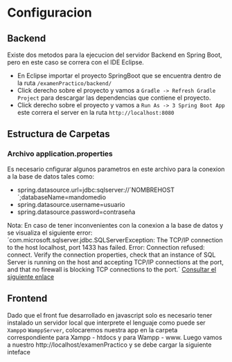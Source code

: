 # Configuracion

## Backend

Existe dos metodos para la ejecucion del servidor Backend en Spring Boot, pero en este caso se correra con el IDE Eclipse.

- En Eclipse importar el proyecto SpringBoot que se encuentra dentro de la ruta `/examenPractico/backend/`
- Click derecho sobre el proyecto y vamos a `Gradle -> Refresh Gradle Project` para descargar las dependencias que contiene el proyecto.
- Click derecho sobre el proyecto y vamos a `Run As -> 3 Spring Boot App` este correra el server en la ruta `http://localhost:8080`

## Estructura de Carpetas

### Archivo application.properties

Es necesario cnfigurar algunos parametros en este archivo para la conexion a la base de datos tales como:

- spring.datasource.url=jdbc:sqlserver://´NOMBREHOST´;databaseName=mandomedio
- spring.datasource.username=usuario
- spring.datasource.password=contraseña

Nota: En caso de tener inconvenientes con la conexion a la base de datos y se visualiza el siguiente error:
´com.microsoft.sqlserver.jdbc.SQLServerException: The TCP/IP connection to the host localhost, port 1433 has failed.
Error: Connection refused: connect. Verify the connection properties,
check that an instance of SQL Server is running on the host and accepting TCP/IP connections at the port,
and that no firewall is blocking TCP connections to the port.´
[Consultar el siguiente enlace](https://dzone.com/articles/configuring-spring-boot-for-microsoft-sql-server)

## Frontend

Dado que el front fue desarrollado en javascript solo es necesario tener instalado un servidor local que interprete el lenguaje
como puede ser `Xampp`o `WamppServer`, colocaremos nuestra app en la carpeta correspondiente para
Xampp - htdocs y para Wampp - www.
Luego vamos a nuestro http://localhost/examenPractico y se debe cargar la siguiente inteface
